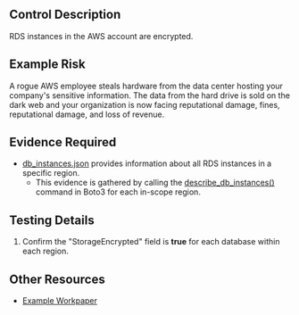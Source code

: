 ## Control Description
RDS instances in the AWS account are encrypted.

## Example Risk
A rogue AWS employee steals hardware from the data center hosting your company's sensitive information. The data from the hard drive is sold on the dark web and your organization is now facing reputational damage, fines, reputational damage, and loss of revenue.

## Evidence Required
* [db_instances.json](/evidence_library/RDS/regions/us_east_1_db_instances.json) provides information about all RDS instances in a specific region.
    * This evidence is gathered by calling the [describe_db_instances()](https://boto3.amazonaws.com/v1/documentation/api/latest/reference/services/rds/client/describe_db_instances.html) command in Boto3 for each in-scope region.

## Testing Details
1. Confirm the "StorageEncrypted" field is **true** for each database within each region.

## Other Resources
- [Example Workpaper](https://docs.google.com/spreadsheets/d/1bGfbXUTSzVCSGCWn7UtG6QN4wWeEKdrubygcCuDDjbI/edit?gid=164074275)
